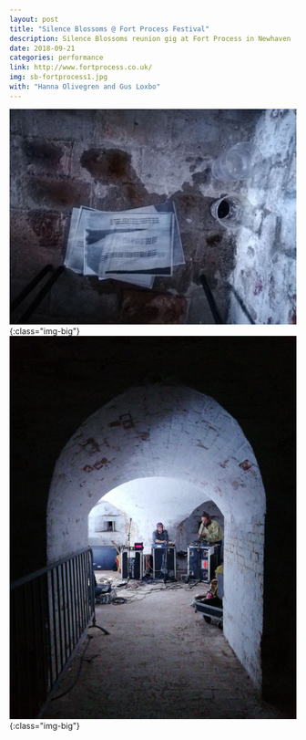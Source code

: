 ```yaml
---
layout: post
title: "Silence Blossoms @ Fort Process Festival"
description: Silence Blossoms reunion gig at Fort Process in Newhaven 
date: 2018-09-21
categories: performance
link: http://www.fortprocess.co.uk/
img: sb-fortprocess1.jpg
with: "Hanna Olivegren and Gus Loxbo"
---
```


![Silence Blossoms @ Fort Process](/assets/img/sam_andreae_sb-fortprocess2.jpg){:class="img-big"}
![Silence Blossoms @ Fort Process](/assets/img/sam_andreae_sb-fortprocess3.jpg){:class="img-big"}
